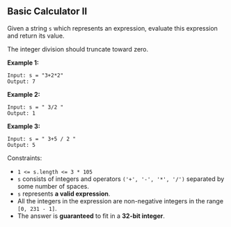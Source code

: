 ## Basic Calculator II

Given a string `s` which represents an expression, evaluate this expression and return its value. 

The integer division should truncate toward zero.

**Example 1:**
```
Input: s = "3+2*2"
Output: 7
```
**Example 2:**
```
Input: s = " 3/2 "
Output: 1
```
**Example 3:**
```
Input: s = " 3+5 / 2 "
Output: 5
```

Constraints:

* `1 <= s.length <= 3 * 105`
* `s` consists of integers and operators `('+', '-', '*', '/')` separated by some number of spaces.
* `s` represents **a valid expression**.
* All the integers in the expression are non-negative integers in the range `[0, 231 - 1]`.
* The answer is **guaranteed** to fit in a **32-bit integer**.
